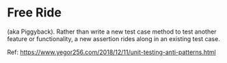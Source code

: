 # Free Ride

(aka Piggyback). Rather than write a new test case method to test another feature or functionality, a new assertion rides along in an existing test case.

Ref: https://www.yegor256.com/2018/12/11/unit-testing-anti-patterns.html

